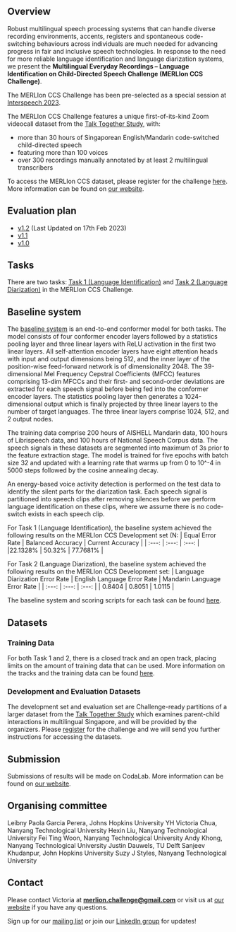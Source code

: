
## Overview
Robust multilingual speech processing systems that can handle diverse recording environments, accents, registers and spontaneous code-switching behaviours across 
individuals are much needed for advancing progress in fair and inclusive speech technologies. In response to the need for more reliable language identification and language diarization systems, we present the **Multilingual Everyday Recordings – Language Identification on Child-Directed Speech Challenge (MERLIon CCS Challenge)**. 

The MERLIon CCS Challenge has been pre-selected as a special session at [Interspeech 2023](https://www.interspeech2023.org/). 

The MERLIon CCS Challenge features a unique first-of-its-kind Zoom videocall dataset from 
the [Talk Together Study](https://www.frontiersin.org/articles/10.3389/fpsyg.2021.734936/full), with:  
- more than 30 hours of Singaporean English/Mandarin code-switched child-directed 
speech  
- featuring more than 100 voices 
- over 300 recordings manually annotated by at least 2 multilingual transcribers 

To access the MERLIon CCS dataset, please register for the challenge [here](https://ntusingapore.qualtrics.com/jfe/form/SV_1LY2Irep9sEkITk?jfefe=new).
More information can be found on [our website](https://sites.google.com/view/merlion-ccs-challenge/). 

## Evaluation plan
- [v1.2](https://bit.ly/merlion-ccs-eval-plan-v1-2) (Last Updated on 17th Feb 2023)
- [v1.1](https://bit.ly/merlion-ccs-eval-plan-v1-1)
- [v1.0](https://bit.ly/merlion-ccs-eval-plan-v1)


## Tasks

There are two tasks: [Task 1 (Language Identification)](https://sites.google.com/view/merlion-ccs-challenge/task-1?authuser=0) and [Task 2 (Language Diarization)](https://sites.google.com/view/merlion-ccs-challenge/task-2?authuser=0) in the MERLIon CCS Challenge. 

## Baseline system
The [baseline system](https://github.com/MERLIon-Challenge/merlion-ccs-2023-baseline) is an end-to-end conformer model for both tasks. The model consists of four conformer encoder layers followed by a statistics pooling layer and three linear layers with ReLU activation in the first two linear layers. All self-attention encoder layers have eight attention heads with input and output dimensions being 512, and the inner layer of the position-wise feed-forward network is of dimensionality 2048. The 39-dimensional Mel Frequency Cepstral Coefficients (MFCC) features comprising 13-dim MFCCs and their first- and second-order deviations are extracted for each speech signal before being fed into the conformer encoder layers. The statistics pooling layer then generates a 1024-dimensional output which is finally projected by three linear layers to the number of target languages. The three linear layers comprise 1024, 512, and 2 output nodes.

The training data comprise 200 hours of AISHELL Mandarin data, 100 hours of Librispeech data, and 100 hours of National Speech Corpus data. The speech signals in these datasets are segmented into maximum of 3s prior to the feature extraction stage. The model is trained for five epochs with batch size 32 and updated with a learning rate that warms up from 0 to 10^-4 in 5000 steps followed by the cosine annealing decay.

An energy-based voice activity detection is performed on the test data to identify the silent parts for the diarization task. Each speech signal is partitioned into speech clips after removing silences before we perform language identification on these clips, where we assume there is no code-switch exists in each speech clip.

For Task 1 (Language Identification), the baseline system achieved the following results on the MERLIon CCS Development set (N:
| Equal Error Rate | Balanced Accuracy    | Current Accuracy  |
| :---:            | :---:                | :---:             |
|22.1328%          | 50.32%               | 77.7681%          |

For Task 2 (Language Diarization), the baseline system achieved the following results on the MERLIon CCS Development set:
| Language Diarization Error Rate | English Language Error Rate    | Mandarin Language Error Rate |
| :---:                           | :---:                          | :---:                        |
| 0.8404                       | 0.8051                       | 1.0115                      |
  
The baseline system and scoring scripts for each task can be found [here](https://github.com/MERLIon-Challenge/merlion-ccs-2023-baseline).

## Datasets

### Training Data

For both Task 1 and 2, there is a closed track and an open track, placing limits on the amount of training data that can be used. More information on the tracks and the training data can be found [here](https://sites.google.com/view/merlion-ccs-challenge/datasets?authuser=0).

### Development and Evaluation Datasets 
The development set and evaluation set are Challenge-ready partitions of a larger dataset from the [Talk Together Study](https://www.frontiersin.org/articles/10.3389/fpsyg.2021.734936/full) which examines parent-child interactions in multilingual Singapore, and will be provided by the organizers. Please [register](https://ntusingapore.qualtrics.com/jfe/form/SV_1LY2Irep9sEkITk) for the challenge and we will send you further instructions for accessing the datasets.

## Submission

Submissions of results will be made on CodaLab. More information can be found on [our website](https://sites.google.com/view/merlion-ccs-challenge/submission?authuser=0).

## Organising committee
Leibny Paola Garcia Perera, Johns Hopkins University
YH Victoria Chua, Nanyang Technological University
Hexin Liu, Nanyang Technological University
Fei Ting Woon, Nanyang Technological University
Andy Khong, Nanyang Technological University
Justin Dauwels, TU Delft
Sanjeev Khudanpur, John Hopkins University
Suzy J Styles, Nanyang Technological University


## Contact
Please contact Victoria at **merlion.challenge@gmail.com** or visit us at [our website](https://sites.google.com/view/merlion-ccs-challenge/) if you have any questions. 

Sign up for our [mailing list](https://groups.google.com/u/1/g/merlion-ccs-challenge) or join our [LinkedIn group](https://www.linkedin.com/groups/14193386/) for updates!
